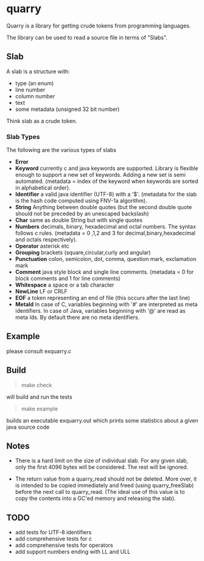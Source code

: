 # quarry

Quarry is a library for getting crude tokens from programming languages.

The library can be used to read a source file in terms of "Slabs".

## Slab 
A slab is a structure with:
*  type (an enum)
* line number
* column number
* text 
* some metadata (unsigned 32 bit number)

Think slab as a crude token.

### Slab Types
The following are the various types of slabs
*  __Error__ 
*  __Keyword__ currently c and java keywords are supported. Library is
flexible enough to support a new set of keywords. Adding a new set is semi
automated. (metadata = index of the keyword when keywords are sorted in alphabetical order).
*  __Identifier__ a valid java identifier  (UTF-8) with a '$'. (metadata for
the slab is the hash code computed using FNV-1a algorithm).
*  __String__  Anything between double quotes (but the second double quote
should not be preceded by an unescaped backslash)
*  __Char__ same as double String but with single quotes
*  __Numbers__ decimals, binary, hexadecimal and octal numbers. The syntax follows c
rules. (metadata = 0 ,1,2 and 3 for decimal,binary,hexadecimal and octals respectively).
*  __Operator__  asterisk etc
*  __Grouping__ brackets (square,circular,curly and angular)
*  __Punctuation__ colon, semicolon, dot, comma, question mark, exclamation
mark 
*  __Comment__ java style block and single line comments. (metadata = 0 for
block comments and 1 for line comments)
*  __Whitespace__ a space or a tab character
*  __NewLine__ LF or CRLF
*  __EOF__ a token representing an end of file (this occurs after the last
line)
* __MetaId__ In case of C, variables beginning with '#' are interpreted as
meta identifiers. In case of Java, variables beginning with '@' are read as
meta Ids. By default there are no meta identifiers.
## Example
please consult exquarry.c

## Build
> make check

will build and run the tests

> make example

builds an executable exquarry.out which prints some statistics about a given
java source code

## Notes

* There is a hard limit on the size of individual slab. For any given slab, only
the first 4096 bytes will be considered. The rest will be ignored.

* The return value from a quarry_read should not be deleted. More over, it is
intended to be copied immediately and freed (using quarry_freeSlab) before the
next call to quarry_read. (The ideal use of this value is to copy the contents into a GC'ed 
memory and releasing the slab).

## TODO
* add tests for UTF-8 identifiers
* add comprehensive tests for c
* add comprehensive tests for  operators
* add support numbers ending with LL and ULL

